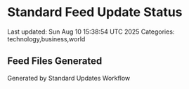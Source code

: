 # Standard Feed Update Status
Last updated: Sun Aug 10 15:38:54 UTC 2025
Categories: technology,business,world

## Feed Files Generated

Generated by Standard Updates Workflow

